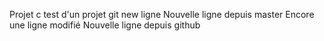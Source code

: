 Projet c
test d'un projet git
new ligne
Nouvelle ligne depuis master
Encore une ligne modifié
Nouvelle ligne depuis github
